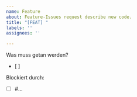 ```yaml
---
name: Feature
about: Feature-Issues request describe new code.
title: "[FEAT] "
labels: ''
assignees: ''

---
```


Was muss getan werden?
- [ ] 


Blockiert durch:
- [ ] #...
